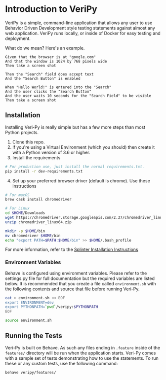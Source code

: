 Introduction to VeriPy
======================

VeriPy is a simple, command-line application that allows any user to use Behavior Driven Development style testing statements against almost any web application. VeriPy runs locally, or inside of Docker for easy testing and deployment.

What do we mean? Here's an example.

```gherkin
Given that the browser is at "google.com"
And that the window is 1024 by 768 pixels wide
Then take a screen shot

Then the "Search" field does accept text
And the "Search Button" is enabled

When "Hello World!" is entered into the "Search"
And the user clicks the "Search Button"
And the user waits 10 seconds for the "Search Field" to be visible
Then take a screen shot
```


## Installation

Installing Veri-Py is really simple but has a few more steps than most Python projects.

1. Clone this repo.
2. If you're using a Virtual Environment (which you should) then create it with a Python version of 3.6 or higher.
3. Install the requirements

```bash
# For production use, just install the normal requirements.txt.
pip install -r dev-requirements.txt
```

4. Set up your preferred browser driver (default is chrome). Use these instructions

```bash
# For macOS
brew cask install chromedriver

# For Linux
cd $HOME/Downloads
wget https://chromedriver.storage.googleapis.com/2.37/chromedriver_linux64.zip
unzip chromedriver_linux64.zip

mkdir -p $HOME/bin
mv chromedriver $HOME/bin
echo "export PATH=$PATH:$HOME/bin" >> $HOME/.bash_profile
```

For more information, refer to the [Splinter Installation Instructions](https://splinter.readthedocs.io/en/latest/drivers/chrome.html#setting-up-chrome-webdriver)


### Environment Variables

Behave is configured using environment variables. Please refer to the settings.py file for full documentation but the required variables are listed below. It is recommended that you create a file called `environment.sh` with the following contents and source that file before running Veri-Py.

```bash
cat > environment.sh << EOF
export ENVIRONMENT=dev
export PYTHONPATH=`pwd`/veripy:$PYTHONPATH
EOF

source environment.sh
```


## Running the Tests

Veri-Py is built on Behave. As such any files ending in `.feature` inside of the `features/` directory will be run when the application starts. Veri-Py comes with a sample set of tests demonstrating how to use the statements. To run these or any custom tests, use the following command:

```bash
behave veripy/features/
```

